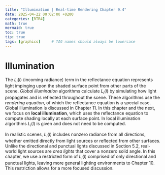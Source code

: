 ```yaml
---
title: "Illumination | Real-time Rendering Chapter 9.4"
date: 2025-04-22 00:02:00 +0200
categories: [RTR4]
math: true
mermaid: true
toc: true
tip: true
tags: [graphics]     # TAG names should always be lowercase
---
```

# Illumination

The $L_i(l)$ (incoming radiance) term in the reflectance equation represents light impinging upon the shaded surface point from other parts of the scene. *Global illumination* algorithms calculate $L_i(l)$ by simulating how light propagates and is reflected throughout the scene. These algorithms use the *rendering equation*, of which the reflectance equation is a special case. Global illumination is discussed in Chapter 11. In this chapter and the next, we focus on **local illumination**, which uses the reflectance equation to compute shading locally at each surface point. In local illumination algorithms $L_i(l)$ is given and does not need to be computed.

In realistic scenes, $L_i(l)$ includes nonzero radiance from all directions, whether emitted directly from light sources or reflected from other surfaces. Unlike the directional and punctual lights discussed in Section 5.2, real-world light sources are *area lights* that cover a nonzero solid angle. In this chapter, we use a restricted form of $L_i(l)$ comprised of only directional and punctual lights, leaving more general lighting environments to Chapter 10. This restriction allows for a more focused discussion.



<!--
regex:\[\d+(?:,\s*\d+)*\]
## Lists

### Ordered list

1. Firstly
2. Secondly
3. Thirdly

### Unordered list

- Chapter
  + Section
    * Paragraph

### ToDo list

- [ ] Job
  + [x] Step 1
  + [x] Step 2
  + [ ] Step 3

### Description list

Sun
: the star around which the earth orbits

Moon
: the natural satellite of the earth, visible by reflected light from the sun

## Block Quote

> This line shows the _block quote_.

## Prompts

> An example showing the `tip` type prompt.
{: .prompt-tip }

> An example showing the `info` type prompt.
{: .prompt-info }

> An example showing the `warning` type prompt.
{: .prompt-warning }

> An example showing the `danger` type prompt.
{: .prompt-danger }

## Footnote

Click the hook will locate the footnote[^footnote], and here is another footnote[^fn-nth-2].

## Inline code

This is an example of `Inline Code`.

## Filepath

Here is the `/path/to/the/file.extend`{: .filepath}.

### Dark/Light mode & Shadow

The image below will toggle dark/light mode based on theme preference, notice it has shadows.

![light mode only](/posts/20190808/devtools-light.png){: .light .w-75 .shadow .rounded-10 w='1212' h='668' }
![dark mode only](/posts/20190808/devtools-dark.png){: .dark .w-75 .shadow .rounded-10 w='1212' h='668' }


## Reverse Footnote

[^footnote]: The footnote source
[^fn-nth-2]: The 2nd footnote source
-->
